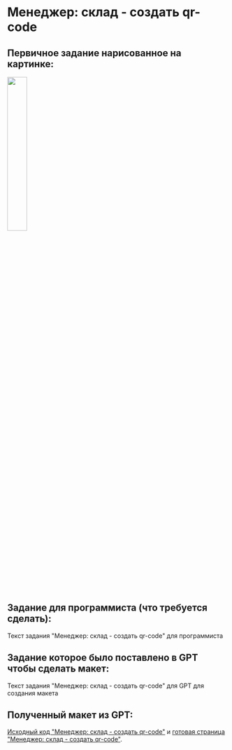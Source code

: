 # Менеджер: склад - создать qr-code

## Первичное задание нарисованное на картинке:
<p >
    <img src="/wiki/manager-warehouse.jpg" width="30%">
</p>

## Задание для программиста (что требуется сделать):

Текст задания "Менеджер: склад - создать qr-code" для программиста

## Задание которое было поставлено в GPT чтобы сделать макет:

Текст задания "Менеджер: склад - создать qr-code" для GPT для создания макета

## Полученный макет из GPT:

[Исходный код "Менеджер: склад - создать qr-code"](/public_html/manager-warehouse.html) и <a href="https://htmlpreview.github.io?https://github.com/matveynator/restar/blob/main/public_html/manager-warehouse.html">готовая страница "Менеджер: склад - создать qr-code"</a>.
